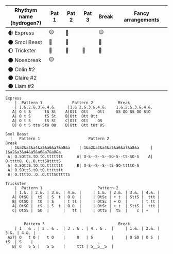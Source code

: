 | Rhythym name <br/> (hydrogen?)        | Pat 1 | Pat 2 | Pat 3 | Break | Fancy arrangements |  
| ------------        | ----- | ----- | ----- | ----- | ------------------ |
| 🌒 Express             | 🟡   |  🔴   |       | 🟡 
| 🌑 Smol Beast          | 🔴   |  🔴   |       | 🔴   |
| 🌔 Trickster           | 🔴   |  🔴   | 🔴   | 🔴
| 🌑 Nosebreak           | 🟡
| 🌑 Colin #2            | 
| 🌑 Claire #2           | 
| 🌑 Liam #2             | 



```
Express
    |  Pattern 1             Pattern 2           Break
    | 1.&.2.&.3.&.4.&.     |1.&.2.&.3.&.4.&.    1.&.2.&.3.&.4.&.    
   A| O t S      tS St    A|Ott  Ott    Ott     SS OO SS OO StO
   A| O t S      tS St    B|Ott  Ott Ott        
   A| O t S      tS St    C|Ott  Ott    OS      
   B| O t S tts StO OO    D|Ott  Ott tOt OS     
```




``` 
Smol Beast 
  |   Pattern 1                     Pattern 2                      Break
  | 1&a2&a3&a4&a5&a6&a7&a8&a    | 1&a2&a3&a4&a5&a6&a7&a8&a     | 1&a2&a3&a4&a5&a6&a7&a8&a                                 
 A| O.SOttS.tO.tO.ttttttt      A| O-S--S--S--SO-S--tS-SO-S    A| O.ttttO..O..O.tttSOttttS  
 A| O.SOttS.tO.tO.ttttttt      B| O-S--S--S--tS-SO-ttttO-S    
 A| O.SOttS.tO.tO.ttttttt           
 B| O.ttttO..O..O.tttSOttttS       
```



``` 
Trickster
    |  Pattern 1                        Pattern 2           
    | 1.&. | 2.&. | 3.&. | 4.&. |     | 1.&. | 2.&. | 3.&. | 4.&. |     
   A| OtSO |  tS  | S  t | O O  |     | OtSc | + t  | SttS |  ttt |   
   B| OtSO |  tO  | S    | t tt |     | OtSc | + O  |      | t tt |
   A| OtSO |  tS  | S  t | O O  |     | OtSc | + t  | SttS |  ttt |
   C| OtSS |  SO  |      |   tt |     | OttS |  tS  |    c | +    |


        Pattern 3                                Break
    | 1 . & . | 2 . & .  | 3 . & . | 4 . & .  |     | 1.&. | 2.&. | 3.&. | 4.&. |       
 Ax7| O   t O |   t O    |     O   | S        |     | O SO | O S  |  tS  | S    |
   B| O   S S |   S S    |     ttt | S__S__S  |     

  

```

